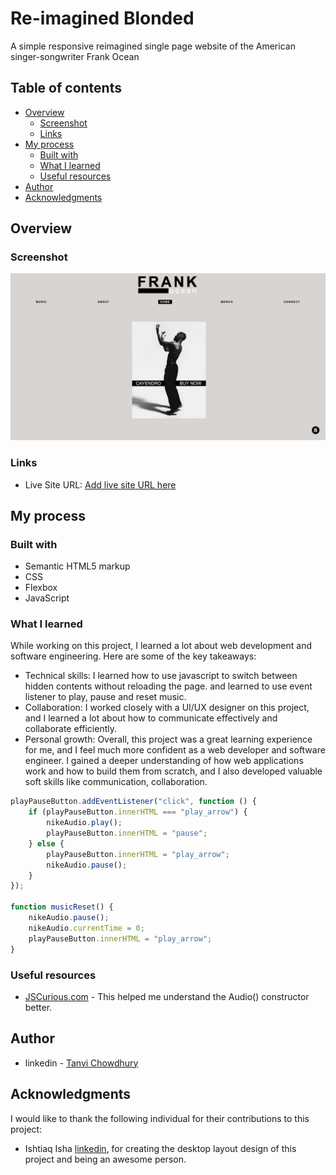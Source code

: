 # Re-imagined Blonded

A simple responsive reimagined single page website of the American singer-songwriter Frank Ocean

## Table of contents

- [Overview](#overview)
  - [Screenshot](#screenshot)
  - [Links](#links)
- [My process](#my-process)
  - [Built with](#built-with)
  - [What I learned](#what-i-learned)
  - [Useful resources](#useful-resources)
- [Author](#author)
- [Acknowledgments](#acknowledgments)

## Overview

### Screenshot

![](images/website-screeshot.jpg)

### Links

- Live Site URL: [Add live site URL here](https://your-live-site-url.com)

## My process

### Built with

- Semantic HTML5 markup
- CSS
- Flexbox
- JavaScript


### What I learned

While working on this project, I learned a lot about web development and software engineering. Here are some of the key takeaways:
 - Technical skills: I learned how to use javascript to switch between hidden contents without reloading the page. and learned to use event listener to play, pause and reset music.
 - Collaboration: I worked closely with a UI/UX designer on this project, and I learned a lot about how to communicate effectively and collaborate efficiently.
 - Personal growth: Overall, this project was a great learning experience for me, and I feel much more confident as a web developer and software engineer. I gained a deeper understanding of how web applications work and how to build them from scratch, and I also developed valuable soft skills like communication, collaboration.

```js
playPauseButton.addEventListener("click", function () {
    if (playPauseButton.innerHTML === "play_arrow") {
        nikeAudio.play();
        playPauseButton.innerHTML = "pause";
    } else {
        playPauseButton.innerHTML = "play_arrow";
        nikeAudio.pause();
    }
});

function musicReset() {
    nikeAudio.pause();
    nikeAudio.currentTime = 0;
    playPauseButton.innerHTML = "play_arrow";
}
```

### Useful resources

- [JSCurious.com](https://jscurious.com/play-audio-with-htmlaudioelement-api-in-javascript/) - This helped me understand the Audio() constructor better.


## Author

- linkedin - [Tanvi Chowdhury](https://www.linkedin.com/in/tanvi-chowdhury-244885271/)


## Acknowledgments

I would like to thank the following individual for their contributions to this project:
 - Ishtiaq Isha [linkedin](https://www.linkedin.com/in/ishtiaq-isha-7709251a2/), for creating the desktop layout design of this project and being an awesome person.


